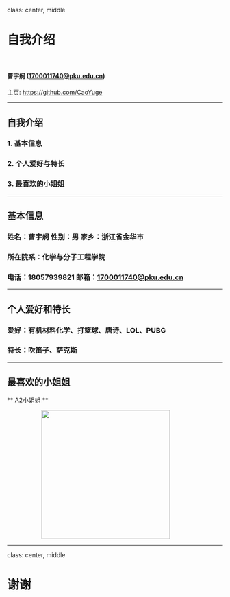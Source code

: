 class: center, middle

# 自我介绍

&nbsp;
&nbsp;

#### 曹宇舸 (1700011740@pku.edu.cn)  

主页: https://github.com/CaoYuge

---

## 自我介绍

### 1. 基本信息

### 2. 个人爱好与特长

### 3. 最喜欢的小姐姐

---

## 基本信息

### 姓名：曹宇舸 性别：男 家乡：浙江省金华市

### 所在院系：化学与分子工程学院

### 电话：18057939821 邮箱：1700011740@pku.edu.cn

---

## 个人爱好和特长

### 爱好：有机材料化学、打篮球、唐诗、LOL、PUBG

### 特长：吹笛子、萨克斯

---

## 最喜欢的小姐姐

** A2小姐姐 **

<img src="https://upload.wikimedia.org/wikipedia/commons/9/95/Ada_Lovelace_color.svg" width=300 style="margin: 0px 80px">

---

class: center, middle

# 谢谢
